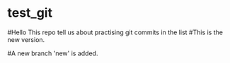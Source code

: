 # test_git
#Hello This repo tell us about practising git commits in the list
#This is the new version.

#A new branch 'new' is added.
